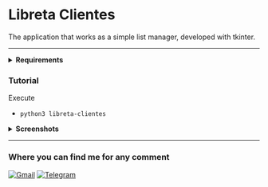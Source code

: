 # Libreta Clientes

The application that works as a simple list manager, developed with tkinter.

----

<details align="left">
         <summary><b>Requirements</b></summary>

  <br>

Mac 

- [Pyhton 3.7](https://www.python.org/downloads/) 
- [Visual Studio Code](https://code.visualstudio.com/download )
- tk inter
  - ``` pip install tk ```




Windows

- [Pyhton 3.7](https://www.python.org/downloads/)
- [Git bash](https://git-scm.com/)  
- [Visual Studio Code](https://code.visualstudio.com/download )


</details>



### Tutorial
Execute  
- ``` python3 libreta-clientes ```
 







<details align="left">
         <summary><b>Screenshots</b></summary>

  <br>
  
![Screen Shot 2022-05-09 at 20 39 34](https://user-images.githubusercontent.com/65741972/167525575-aee58c83-bd4d-464a-b134-8d720fadefbc.png)
![Screen Shot 2022-05-09 at 20 40 27](https://user-images.githubusercontent.com/65741972/167525577-2340015b-3930-4d63-82aa-a840184724bf.png)

 
</details>






---

### Where you can find me for any comment 


[![Gmail](https://img.shields.io/badge/Gmail-D14836?style=for-the-badge&logo=gmail&logoColor=white)](mailto:yorbimv1@gmail.com)
[![Telegram](https://img.shields.io/badge/Telegram-2CA5E0?style=for-the-badge&logo=telegram&logoColor=white)](https://t.me/yorbimv)


